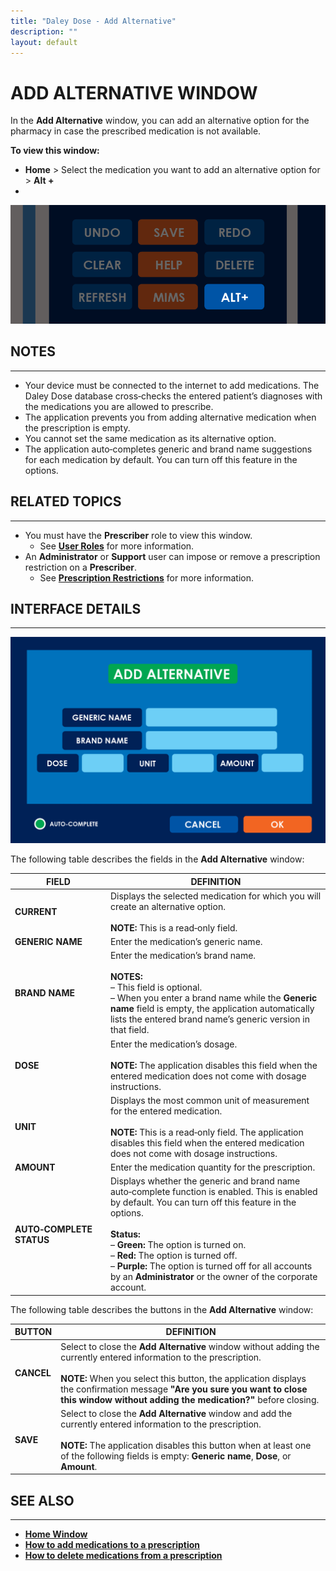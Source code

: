 ```yaml
---
title: "Daley Dose - Add Alternative"
description: ""
layout: default
---
```

# **ADD ALTERNATIVE WINDOW**

In the **Add Alternative** window, you can add an alternative option for the pharmacy in case the prescribed medication is not available.  

**To view this window:**  
- **Home** > Select the medication you want to add an alternative option for > **Alt +**
- 
![Daley Dose user interface alternative meds button](/assets/images/daley-dose-home-window-parts-alt.png)
## **NOTES**
---
- Your device must be connected to the internet to add medications. The Daley Dose database cross‑checks the entered patient’s diagnoses with the medications you are allowed to prescribe.  
- The application prevents you from adding alternative medication when the prescription is empty.  
- You cannot set the same medication as its alternative option.  
- The application auto‑completes generic and brand name suggestions for each medication by default. You can turn off this feature in the options.  

## **RELATED TOPICS**
---
- You must have the **Prescriber** role to view this window.  
  + See [**User Roles**](/daleydose/about-user-roles) for more information.  
- An **Administrator** or **Support** user can impose or remove a prescription restriction on a **Prescriber**.  
  + See [**Prescription Restrictions**](/daleydose/about-prescription-restrictions) for more information.

## **INTERFACE DETAILS**
---
![Daley Dose Add Alternative Window](/assets/images/daley-dose-add-alts-window.png)

The following table describes the fields in the **Add Alternative** window:

| **FIELD** | **DEFINITION** |
|-----------|----------------|
| **CURRENT** | Displays the selected medication for which you will create an alternative option.<br><br>**NOTE:** This is a read‑only field. |
| **GENERIC NAME** | Enter the medication’s generic name. |
| **BRAND NAME** | Enter the medication’s brand name.<br><br>**NOTES:**<br>– This field is optional.<br>– When you enter a brand name while the **Generic name** field is empty, the application automatically lists the entered brand name’s generic version in that field. |
| **DOSE** | Enter the medication’s dosage.<br><br>**NOTE:** The application disables this field when the entered medication does not come with dosage instructions. |
| **UNIT** | Displays the most common unit of measurement for the entered medication.<br><br>**NOTE:** This is a read‑only field. The application disables this field when the entered medication does not come with dosage instructions. |
| **AMOUNT** | Enter the medication quantity for the prescription. |
| **AUTO‑COMPLETE STATUS** | Displays whether the generic and brand name auto‑complete function is enabled. This is enabled by default. You can turn off this feature in the options.<br><br>**Status:**<br>– **Green:** The option is turned on.<br>– **Red:** The option is turned off.<br>– **Purple:** The option is turned off for all accounts by an **Administrator** or the owner of the corporate account. |

The following table describes the buttons in the **Add Alternative** window:

| **BUTTON** | **DEFINITION** |
|------------|----------------|
| **CANCEL** | Select to close the **Add Alternative** window without adding the currently entered information to the prescription.<br><br>**NOTE:** When you select this button, the application displays the confirmation message **"Are you sure you want to close this window without adding the medication?"** before closing. |
| **SAVE** | Select to close the **Add Alternative** window and add the currently entered information to the prescription.<br><br>**NOTE:** The application disables this button when at least one of the following fields is empty: **Generic name**, **Dose**, or **Amount**. |

## **SEE ALSO**
---
- [**Home Window**](/daleydose/window-home)
- [**How to add medications to a prescription**](/daleydose/prescription-add-meds)  
- [**How to delete medications from a prescription**](/daleydose/prescription-delete-meds) 
